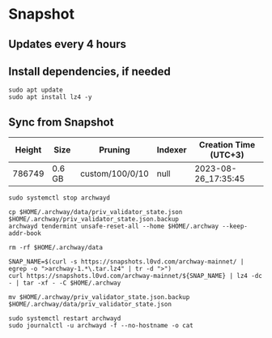 # Snapshot

## Updates every 4 hours

## Install dependencies, if needed
```
sudo apt update
sudo apt install lz4 -y
```

## Sync from Snapshot  
| Height  | Size | Pruning | Indexer | Creation Time (UTC+3) |
| --------- | --------- | --------- | --------- | --------- |
| 786749  | 0.6 GB  | custom/100/0/10 | null | 2023-08-26_17:35:45 |

```
sudo systemctl stop archwayd

cp $HOME/.archway/data/priv_validator_state.json $HOME/.archway/priv_validator_state.json.backup
archwayd tendermint unsafe-reset-all --home $HOME/.archway --keep-addr-book

rm -rf $HOME/.archway/data 

SNAP_NAME=$(curl -s https://snapshots.l0vd.com/archway-mainnet/ | egrep -o ">archway-1.*\.tar.lz4" | tr -d ">")
curl https://snapshots.l0vd.com/archway-mainnet/${SNAP_NAME} | lz4 -dc - | tar -xf - -C $HOME/.archway

mv $HOME/.archway/priv_validator_state.json.backup $HOME/.archway/data/priv_validator_state.json

sudo systemctl restart archwayd
sudo journalctl -u archwayd -f --no-hostname -o cat